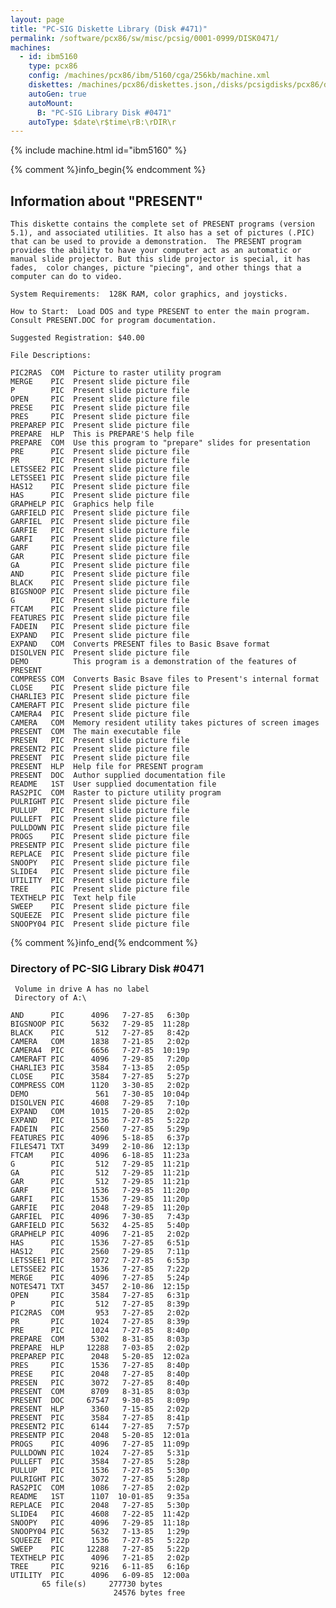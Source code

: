 ```yaml
---
layout: page
title: "PC-SIG Diskette Library (Disk #471)"
permalink: /software/pcx86/sw/misc/pcsig/0001-0999/DISK0471/
machines:
  - id: ibm5160
    type: pcx86
    config: /machines/pcx86/ibm/5160/cga/256kb/machine.xml
    diskettes: /machines/pcx86/diskettes.json,/disks/pcsigdisks/pcx86/diskettes.json
    autoGen: true
    autoMount:
      B: "PC-SIG Library Disk #0471"
    autoType: $date\r$time\rB:\rDIR\r
---
```


{% include machine.html id="ibm5160" %}

{% comment %}info_begin{% endcomment %}

## Information about "PRESENT"

    This diskette contains the complete set of PRESENT programs (version
    5.1), and associated utilities. It also has a set of pictures (.PIC)
    that can be used to provide a demonstration.  The PRESENT program
    provides the ability to have your computer act as an automatic or
    manual slide projector. But this slide projector is special, it has
    fades,  color changes, picture "piecing", and other things that a
    computer can do to video.
    
    System Requirements:  128K RAM, color graphics, and joysticks.
    
    How to Start:  Load DOS and type PRESENT to enter the main program.
    Consult PRESENT.DOC for program documentation.
    
    Suggested Registration: $40.00
    
    File Descriptions:
    
    PIC2RAS  COM  Picture to raster utility program
    MERGE    PIC  Present slide picture file
    P        PIC  Present slide picture file
    OPEN     PIC  Present slide picture file
    PRESE    PIC  Present slide picture file
    PRES     PIC  Present slide picture file
    PREPAREP PIC  Present slide picture file
    PREPARE  HLP  This is PREPARE'S help file
    PREPARE  COM  Use this program to "prepare" slides for presentation
    PRE      PIC  Present slide picture file
    PR       PIC  Present slide picture file
    LETSSEE2 PIC  Present slide picture file
    LETSSEE1 PIC  Present slide picture file
    HAS12    PIC  Present slide picture file
    HAS      PIC  Present slide picture file
    GRAPHELP PIC  Graphics help file
    GARFIELD PIC  Present slide picture file
    GARFIEL  PIC  Present slide picture file
    GARFIE   PIC  Present slide picture file
    GARFI    PIC  Present slide picture file
    GARF     PIC  Present slide picture file
    GAR      PIC  Present slide picture file
    GA       PIC  Present slide picture file
    AND      PIC  Present slide picture file
    BLACK    PIC  Present slide picture file
    BIGSNOOP PIC  Present slide picture file
    G        PIC  Present slide picture file
    FTCAM    PIC  Present slide picture file
    FEATURES PIC  Present slide picture file
    FADEIN   PIC  Present slide picture file
    EXPAND   PIC  Present slide picture file
    EXPAND   COM  Converts PRESENT files to Basic Bsave format
    DISOLVEN PIC  Present slide picture file
    DEMO          This program is a demonstration of the features of PRESENT
    COMPRESS COM  Converts Basic Bsave files to Present's internal format
    CLOSE    PIC  Present slide picture file
    CHARLIE3 PIC  Present slide picture file
    CAMERAFT PIC  Present slide picture file
    CAMERA4  PIC  Present slide picture file
    CAMERA   COM  Memory resident utility takes pictures of screen images
    PRESENT  COM  The main executable file
    PRESEN   PIC  Present slide picture file
    PRESENT2 PIC  Present slide picture file
    PRESENT  PIC  Present slide picture file
    PRESENT  HLP  Help file for PRESENT program
    PRESENT  DOC  Author supplied documentation file
    README   1ST  User supplied documentation file
    RAS2PIC  COM  Raster to picture utility program
    PULRIGHT PIC  Present slide picture file
    PULLUP   PIC  Present slide picture file
    PULLEFT  PIC  Present slide picture file
    PULLDOWN PIC  Present slide picture file
    PROGS    PIC  Present slide picture file
    PRESENTP PIC  Present slide picture file
    REPLACE  PIC  Present slide picture file
    SNOOPY   PIC  Present slide picture file
    SLIDE4   PIC  Present slide picture file
    UTILITY  PIC  Present slide picture file
    TREE     PIC  Present slide picture file
    TEXTHELP PIC  Text help file
    SWEEP    PIC  Present slide picture file
    SQUEEZE  PIC  Present slide picture file
    SNOOPY04 PIC  Present slide picture file
{% comment %}info_end{% endcomment %}


### Directory of PC-SIG Library Disk #0471

     Volume in drive A has no label
     Directory of A:\

    AND      PIC      4096   7-27-85   6:30p
    BIGSNOOP PIC      5632   7-29-85  11:28p
    BLACK    PIC       512   7-27-85   8:42p
    CAMERA   COM      1838   7-21-85   2:02p
    CAMERA4  PIC      6656   7-27-85  10:19p
    CAMERAFT PIC      4096   7-29-85   7:20p
    CHARLIE3 PIC      3584   7-13-85   2:05p
    CLOSE    PIC      3584   7-27-85   5:27p
    COMPRESS COM      1120   3-30-85   2:02p
    DEMO               561   7-30-85  10:04p
    DISOLVEN PIC      4608   7-29-85   7:10p
    EXPAND   COM      1015   7-20-85   2:02p
    EXPAND   PIC      1536   7-27-85   5:22p
    FADEIN   PIC      2560   7-27-85   5:29p
    FEATURES PIC      4096   5-18-85   6:37p
    FILES471 TXT      3499   2-10-86  12:13p
    FTCAM    PIC      4096   6-18-85  11:23a
    G        PIC       512   7-29-85  11:21p
    GA       PIC       512   7-29-85  11:21p
    GAR      PIC       512   7-29-85  11:21p
    GARF     PIC      1536   7-29-85  11:20p
    GARFI    PIC      1536   7-29-85  11:20p
    GARFIE   PIC      2048   7-29-85  11:20p
    GARFIEL  PIC      4096   7-30-85   7:43p
    GARFIELD PIC      5632   4-25-85   5:40p
    GRAPHELP PIC      4096   7-21-85   2:02p
    HAS      PIC      1536   7-27-85   6:51p
    HAS12    PIC      2560   7-29-85   7:11p
    LETSSEE1 PIC      3072   7-27-85   6:53p
    LETSSEE2 PIC      1536   7-27-85   7:22p
    MERGE    PIC      4096   7-27-85   5:24p
    NOTES471 TXT      3457   2-10-86  12:15p
    OPEN     PIC      3584   7-27-85   6:31p
    P        PIC       512   7-27-85   8:39p
    PIC2RAS  COM       953   7-27-85   2:02p
    PR       PIC      1024   7-27-85   8:39p
    PRE      PIC      1024   7-27-85   8:40p
    PREPARE  COM      5302   8-31-85   8:03p
    PREPARE  HLP     12288   7-03-85   2:02p
    PREPAREP PIC      2048   5-20-85  12:02a
    PRES     PIC      1536   7-27-85   8:40p
    PRESE    PIC      2048   7-27-85   8:40p
    PRESEN   PIC      3072   7-27-85   8:40p
    PRESENT  COM      8709   8-31-85   8:03p
    PRESENT  DOC     67547   9-30-85   8:09p
    PRESENT  HLP      3360   7-15-85   2:02p
    PRESENT  PIC      3584   7-27-85   8:41p
    PRESENT2 PIC      6144   7-27-85   7:57p
    PRESENTP PIC      2048   5-20-85  12:01a
    PROGS    PIC      4096   7-27-85  11:09p
    PULLDOWN PIC      1024   7-27-85   5:31p
    PULLEFT  PIC      3584   7-27-85   5:28p
    PULLUP   PIC      1536   7-27-85   5:30p
    PULRIGHT PIC      3072   7-27-85   5:28p
    RAS2PIC  COM      1086   7-27-85   2:02p
    README   1ST      1107  10-01-85   9:35a
    REPLACE  PIC      2048   7-27-85   5:30p
    SLIDE4   PIC      4608   7-22-85  11:42p
    SNOOPY   PIC      4096   7-29-85  11:18p
    SNOOPY04 PIC      5632   7-13-85   1:29p
    SQUEEZE  PIC      1536   7-27-85   5:22p
    SWEEP    PIC     12288   7-27-85   5:22p
    TEXTHELP PIC      4096   7-21-85   2:02p
    TREE     PIC      9216   6-11-85   6:16p
    UTILITY  PIC      4096   6-09-85  12:00a
           65 file(s)     277730 bytes
                           24576 bytes free
